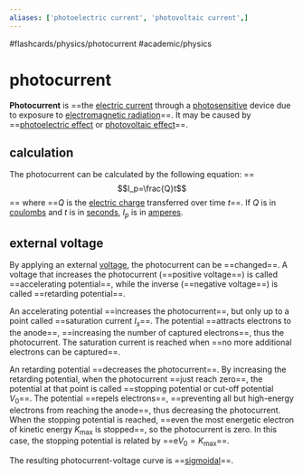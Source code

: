 ```yaml
---
aliases: ['photoelectric current', 'photovoltaic current',]
---
```


#flashcards/physics/photocurrent #academic/physics

# photocurrent

__Photocurrent__ is ==the [electric current](electric%20current.md) through a [photosensitive](photosensitivity.md) device due to exposure to [electromagnetic radiation](electromagnetic%20radiation.md)==. It may be caused by ==[photoelectric effect](photoelectric%20effect.md) or [photovoltaic effect](photovoltaic%20effect.md)==. <!--SR:!2022-11-29,1,230!2022-12-01,3,250-->

## calculation

The photocurrent can be calculated by the following equation:
==$$I_p=\frac{Q}t$$==
where ==$Q$ is the [electric charge](electric%20charge.md) transferred over time $t$==. If $Q$ is in [coulombs](coulomb.md) and $t$ is in [seconds](second.md), $I_p$ is in [amperes](ampere.md). <!--SR:!2022-12-02,4,270!2022-12-01,3,250-->

## external voltage

By applying an external [voltage](voltage.md), the photocurrent can be ==changed==. A voltage that increases the photocurrent (==positive voltage==) is called ==accelerating potential==, while the inverse (==negative voltage==) is called ==retarding potential==. <!--SR:!2022-12-01,3,250!2022-12-02,4,270!2022-12-01,3,250!2022-12-02,4,270!2022-12-02,4,270-->

An accelerating potential ==increases the photocurrent==, but only up to a point called ==saturation current $I_s$==. The potential ==attracts electrons to the anode==, ==increasing the number of captured electrons==, thus the photocurrent. The saturation current is reached when ==no more additional electrons can be captured==. <!--SR:!2022-12-01,3,250!2022-12-02,4,270!2022-12-01,3,250!2022-12-01,3,250!2022-12-01,3,250-->

An retarding potential ==decreases the photocurrent==. By increasing the retarding potential, when the photocurrent ==just reach zero==, the potential at that point is called ==stopping potential or cut-off potential $V_0$==. The potential ==repels electrons==, ==preventing all but high-energy electrons from reaching the anode==, thus decreasing the photocurrent. When the stopping potential is reached, ==even the most energetic electron of kinetic energy $K_\mathrm{max}$ is stopped==, so the photocurrent is zero. In this case, the stopping potential is related by ==$\mathrm{e}V_0=K_\mathrm{max}$==. <!--SR:!2022-12-02,4,270!2022-12-01,3,250!2022-12-01,3,250!2022-12-01,3,250!2022-12-01,3,250!2022-11-29,1,230!2022-12-01,3,250-->

The resulting photocurrent-voltage curve is ==[sigmoidal](sigmoid%20function.md)==. <!--SR:!2022-12-02,4,270-->
